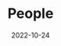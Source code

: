 ---
title: People
date: 2022-10-24

type: landing

sections:
  - block: people
    content:
      title: Conoce al equipo
      # Choose which groups/teams of users to display.
      #   Edit `user_groups` in each user's profile to add them to one or more of these groups.
      user_groups:
          - Investigadores Principales
          - Investigadores
          - Estudiantes
          - Administacion
          - Visitantes
      sort_by: Params.last_name
      sort_ascending: true
    design:
      show_interests: false
      show_role: true
      show_social: true
---